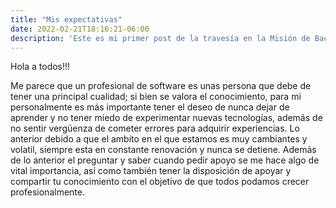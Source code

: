 ```yaml
---
title: "Mis expectativas"
date: 2022-02-21T18:16:21-06:00
description: 'Este es mi primer post de la travesía en la Misión de Backend con Node JS de Launch X.'
---
```


Hola a todos!!!

Me parece que un profesional de software es unas persona que debe de tener una principal cualidad; si bien se valora el conocimiento, para mi personalmente es más importante tener el deseo de nunca dejar de aprender y no tener miedo de experimentar nuevas tecnologías, además de no sentir vergüenza de cometer errores para adquirir experiencias. Lo anterior debido a que el ambito en el que estamos es muy cambiantes y volatil, siempre esta en constante renovación y nunca se detiene. Además de lo anterior el preguntar y saber cuando pedir apoyo se me hace algo de vital importancia, así como también tener la disposición de apoyar y compartir tu conocimiento con el objetivo de que todos podamos crecer profesionalmente.
